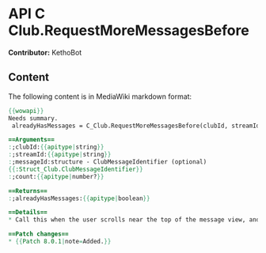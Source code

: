 # API C Club.RequestMoreMessagesBefore

**Contributor:** KethoBot

## Content

The following content is in MediaWiki markdown format:

```mediawiki
{{wowapi}}
Needs summary.
 alreadyHasMessages = C_Club.RequestMoreMessagesBefore(clubId, streamId [, messageId, count])

==Arguments==
:;clubId:{{apitype|string}}
:;streamId:{{apitype|string}}
:;messageId:structure - ClubMessageIdentifier (optional)
{{:Struct_Club.ClubMessageIdentifier}}
:;count:{{apitype|number?}}

==Returns==
:;alreadyHasMessages:{{apitype|boolean}}

==Details==
* Call this when the user scrolls near the top of the message view, and more need to be displayed. The history will be downloaded backwards (newest to oldest).

==Patch changes==
* {{Patch 8.0.1|note=Added.}}
```